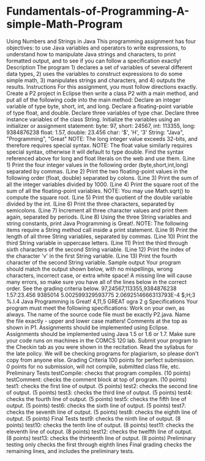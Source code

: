 # Fundamentals-of-Programming-A-simple-Math-Program
Using Numbers and Strings in Java  This programming assignment has four objectives: to use Java variables and operators to write expressions, to understand how to manipulate Java strings and characters, to print formatted output, and to see if you can follow a specification exactly! Description  The program 1) declares a set of variables of several different data types, 2) uses the variables to construct expressions to do some simple math, 3) manipulates strings and characters, and 4) outputs the results. Instructions  For this assignment, you must follow directions exactly. Create a P2 project in Eclipse then write a class P2 with a main method, and put all of the following code into the main method: Declare an integer variable of type byte, short, int, and long. Declare a floating-point variable of type float, and double. Declare three variables of type char. Declare three instance variables of the class String. Initialize the variables using an initializer or assignment statement: byte: 97, short: 24567, int: 113355, long: 9384876238 float: 1.57, double: 23.456 char: '$', 'H', '3' String: "Java", "Programming", "Great" NOTE: The long integer value exceeds 32-bits, and therefore requires special syntax. NOTE: The float value similarly requires special syntax, otherwise it will default to type double. Find the syntax referenced above for long and float literals on the web and use them. (Line 1) Print the four integer values in the following order (byte,short,int,long) separated by commas. (Line 2) Print the two floating-point values in the following order (float, double) separated by colons. (Line 3) Print the sum of all the integer variables divided by 1000. (Line 4) Print the square root of the sum of all the floating-point variables. NOTE: You may use Math.sqrt() to compute the square root. (Line 5) Print the quotient of the double variable divided by the int. (Line 6) Print the three characters, separated by semicolons. (Line 7) Increment all three character values and print them again, separated by periods. (Line 8) Using the three String variables and string constants, print Java Programming is Great!. NOTE: The following items require a String method call inside a print statement. (Line 9) Print the length of all three String variables, separated by commas. (Line 10) Print the third String variable in uppercase letters. (Line 11) Print the third through sixth characters of the second String variable. (Line 12) Print the index of the character 'v' in the first String variable. (Line 13) Print the fourth character of the second String variable. Sample output  Your program should match the output shown below, with no mispellings, wrong characters, incorrect case, or extra white space! A missing line will cause many errors, so make sure you have all of the lines below in the correct order. See the grading criteria below. 97,24567,113355,9384876238 1.57:23.456 9385014 5.002599329593775 2.0692514666313793E-4 $;H;3 %.I.4 Java Programming is Great! 4,11,5 GREAT ogra 2 g Specifications  Your program must meet the following specifications: Work on your own, as always. The name of the source code file must be exactly P2.java. Name the file exactly - upper and lower case matters! Comments at the top as shown in P1. Assignments should be implemented using Eclipse. Assignments should be implemented using Java 1.5 or 1.6 or 1.7. Make sure your code runs on machines in the COMCS 120 lab. Submit your program to the Checkin tab as you were shown in the recitation. Read the syllabus for the late policy. We will be checking programs for plagiarism, so please don't copy from anyone else. Grading Criteria  100 points for perfect submission. 0 points for no submission, will not compile, submitted class file, etc. Preliminary Tests testCompile: checks that program compiles. (10 points) testComment: checks the comment block at top of program. (10 points) test1: checks the first line of output. (5 points) test2: checks the second line of output. (5 points) test3: checks the third line of output. (5 points) test4: checks the fourth line of output. (5 points) test5: checks the fifth line of output. (5 points) test6: checks the sixth line of output. (5 points) test7: checks the seventh line of output. (5 points) test8: checks the eighth line of output. (5 points) Final Tests test9: checks the ninth line of output. (8 points) test10: checks the tenth line of output. (8 points) test11: checks the eleventh line of output. (8 points) test12: checks the twelfth line of output. (8 points) test13: checks the thirteenth line of output. (8 points) Preliminary testing only checks the first through eighth lines Final grading checks the remaining lines, and includes the preliminary tests.
